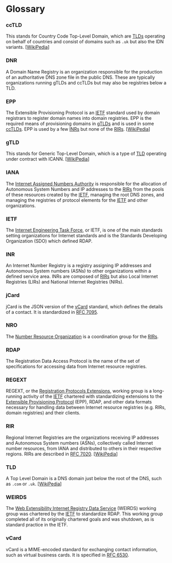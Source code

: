 # Glossary

### ccTLD

This stands for Country Code Top-Level Domain, which are [TLDs](#tld) operating on behalf of countries and consist of domains such as `.uk` but also the IDN variants.
[[WikiPedia](https://en.wikipedia.org/wiki/Country_code_top-level_domain)]

### DNR

A Domain Name Registry is an organization responsible for the production of an authoritative DNS zone file in the public DNS. These are typically organizations running
gTLDs and ccTLDs but may also be registries below a TLD.

### EPP

The Extensible Provisioning Protocol is an [IETF](#ietf) standard used by domain registrars to register domain names into domain registries. EPP is
the required means of provisioning domains in [gTLDs](#gtld) and is used in some [ccTLDs](#cctld). EPP is used by a few [INRs](#inr) but none of the
[RIRs](#rir).
[[WikiPedia](https://en.wikipedia.org/wiki/Extensible_Provisioning_Protocol)]

### gTLD

This stands for Generic Top-Level Domain, which is a type of [TLD](#tld) operating under contract with ICANN. 
[[WikiPedia](https://en.wikipedia.org/wiki/Generic_top-level_domain)]

### IANA

The [Internet Assigned Numbers Authority](https://www.iana.org/) is responsible for the allocation of Autonomous System Numbers and IP addresses to the [RIRs](#rir)
from the pools of these resources created by the [IETF](#ietf), managing the root DNS zones, and managing the registries of protocol elements for the [IETF](#ietf)
and other organizations.

### IETF

The [Internet Engineering Task Force](https://ietf.org), or IETF, is one of the main standards setting organizations for Internet standards and is 
the Standards Developing Organization (SDO) which defined RDAP.

### INR

An Internet Number Registry is a registry assigning IP addresses and Autonomous System numbers (ASNs) to other organizations within a defined service area.
INRs are composed of [RIRs](#rir) but also Local Internet Registries (LIRs) and National Internet Registries (NIRs).

### jCard

jCard is the JSON version of the [vCard](#vcard) standard, which defines the details of a contact. It is standardized in [RFC 7095](https://datatracker.ietf.org/doc/html/rfc7095).

### NRO

The [Number Resource Organization](https://www.nro.net/) is a coordination group for the [RIRs](#rir).

### RDAP 

The Registration Data Access Protocol is the name of the set of specifications for accessing data from Internet resource registries.

### REGEXT

REGEXT, or the [Registration Protocols Extensions](https://datatracker.ietf.org/wg/regext/documents/), working group is a long-running activity of the [IETF](#ietf) 
chartered with standardizing extensions to the [Extensible Provisioning Protocol](#epp) (EPP), RDAP, and other data formats necessary for handling 
data between Internet resource registries (e.g. RIRs, domain registries) and their
clients.

### RIR

Regional Internet Registries are the organizations receiving IP addresses and Autonomous System numbers (ASNs), collectively called Internet number resources,
from IANA and distributed to others in their respective regions. RIRs are described in [RFC 7020](https://datatracker.ietf.org/doc/html/rfc7020). 
[[WikiPedia](https://en.wikipedia.org/wiki/Regional_Internet_registry)]

### TLD

A Top Level Domain is a DNS domain just below the root of the DNS, such as `.com` or `.uk`.
[[WikiPedia](https://en.wikipedia.org/wiki/Top-level_domain)]

### WEIRDS

The [Web Extensibility Internet Registry Data Service](https://datatracker.ietf.org/wg/weirds/documents/) (WEIRDS) working group was chartered by the [IETF](#ietf) to 
standardize RDAP. This working group completed all of its originally chartered goals and was shutdown, as is standard practice in the IETF.

### vCard

vCard is a MIME-encoded standard for exchanging contact information, such as virtual business cards. 
It is specified in [RFC 6530](https://datatracker.ietf.org/doc/html/rfc6350).
